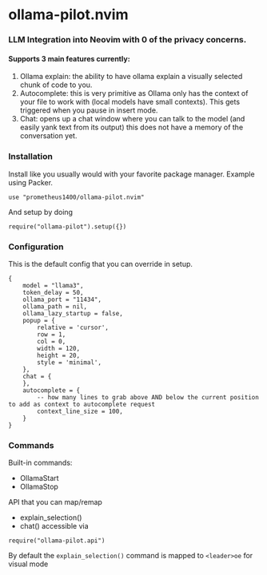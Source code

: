 # ollama-pilot.nvim

### LLM Integration into Neovim with 0 of the privacy concerns.
#### Supports 3 main features currently:
1. Ollama explain: the ability to have ollama explain a visually selected chunk of code to you.
2. Autocomplete: this is very primitive as Ollama only has the context of your file to work with (local models have small contexts). This gets triggered when you pause in insert mode.
3. Chat: opens up a chat window where you can talk to the model (and easily yank text from its output) this does not have a memory of the conversation yet.

### Installation
Install like you usually would with your favorite package manager. Example using Packer.
```
use "prometheus1400/ollama-pilot.nvim"
```
And setup by doing
```
require("ollama-pilot").setup({})
```

### Configuration
This is the default config that you can override in setup.
```
{
    model = "llama3",
    token_delay = 50,
    ollama_port = "11434",
    ollama_path = nil,
    ollama_lazy_startup = false,
    popup = {
        relative = 'cursor',
        row = 1,
        col = 0,
        width = 120,
        height = 20,
        style = 'minimal',
    },
    chat = {
    },
    autocomplete = {
        -- how many lines to grab above AND below the current position to add as context to autocomplete request
        context_line_size = 100,
    }
}
```

### Commands
Built-in commands:
* OllamaStart
* OllamaStop

API that you can map/remap
* explain_selection()
* chat()
accessible via 
```
require("ollama-pilot.api")
```

By default the `explain_selection()` command is mapped to `<leader>oe` for visual mode
